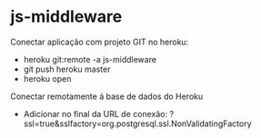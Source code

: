 # js-middleware

Conectar aplicação com projeto GIT no heroku:

* heroku git:remote -a js-middleware
* git push heroku master
* heroku open

Conectar remotamente á base de dados do Heroku

* Adicionar no final da URL de conexão: ?ssl=true&sslfactory=org.postgresql.ssl.NonValidatingFactory
